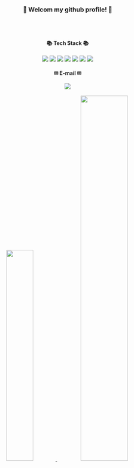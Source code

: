 <!--
**gwanil/gwanil** is a ✨ _special_ ✨ repository because its `README.md` (this file) appears on your GitHub profile.

Here are some ideas to get you started:

- 🔭 I’m currently working on ...
- 🌱 I’m currently learning ...
- 👯 I’m looking to collaborate on ...
- 🤔 I’m looking for help with ...
- 💬 Ask me about ...
- 📫 How to reach me: ...
- 😄 Pronouns: ...
- ⚡ Fun fact: ...
-->

<div align="center">

### 👋 Welcom my github profile! 👋

<br/>
<br/>

#### 📚 Tech Stack 📚

<img src="https://img.shields.io/badge/Linux-FCC624?style=flat-square&logo=linux&logoColor=white"/>
<img src="https://img.shields.io/badge/Visul Studio-5C2D91?style=flat-square&logo=visualstudio&logoColor=white"/>
<img src="https://img.shields.io/badge/Visul Studio Code-007ACC?style=flat-square&logo=visualstudiocode&logoColor=white"/>
<!-- <img src="https://img.shields.io/badge/Visul studio code-007ACC?style=flat-square&logo=visualstudiocode&logoColor=white"/> -->

 <img src="https://img.shields.io/badge/C-a8b9cc?style=flat&logo=c&logoColor=white"/>
 <img src="https://img.shields.io/badge/C++-00599c?style=flat&logo=cplusplus&logoColor=white"/>
 <img src="https://img.shields.io/badge/HTML5-E34F26?style=flat&logo=html5&logoColor=white"/>
 <img src="https://img.shields.io/badge/CSS3-1572B6?style=flat&logo=css3&logoColor=white"/>
 
 <br/>

#### ✉ E-mail ✉

<img src="https://img.shields.io/badge/jeonggwanil@gmail.com-EA4335?style=flat-square&logo=gmail&logoColor=white"/>

<br/>
<br/>

<a href="s" >
  <img src="https://github-readme-stats.vercel.app/api/top-langs/?username=gwanil&exclude_repo=dkssud8150.github.io&layout=compact&theme=tokyonight" width="38%"/>
</a>
<a href="s">
  <img src="https://github-readme-stats.vercel.app/api?username=gwanil&theme=tokyonight&show_icons=true" width="50%" />
</a>
